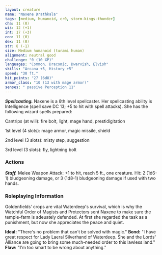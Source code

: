 ```yaml
---
layout: creature
name: "Naxene Drathkala"
tags: [medium, humanoid, cr0, storm-kings-thunder]
cha: 11 (0)
wis: 12 (+1)
int: 17 (+3)
con: 11 (0)
dex: 11 (0)
str: 8 (-1)
size: Medium humanoid (turami human)
alignment: neutral good
challenge: "0 (10 XP)"
languages: "Common, Draconic, Dwarvish, Elvish"
skills: "Arcana +5, History +5"
speed: "30 ft."
hit_points: "27 (6d8)"
armor_class: "10 (13 with mage armor)"
senses: " passive Perception 11"
---
```


***Spellcasting.*** Naxene is a 6th level spellcaster. Her spellcasting ability is Intelligence (spell save DC 13; +5 to hit with spell attacks). She has the following wizard spells prepared:

Cantrips (at will): fire bolt, light, mage hand, prestidigitation

1st level (4 slots): mage armor, magic missile, shield

2nd level (3 slots): misty step, suggestion

3rd level (3 slots): fly, lightning bolt

### Actions

***Staff.*** Melee Weapon Attack: +1 to hit, reach 5 ft., one creature. Hit: 2 (1d6-1) bludgeoning damage, or 3 (1d8-1) bludgeoning damage if used with two hands.

### Roleplaying Information

Goldenfields' crops are vital Waterdeep's survival, which is why the Watchful Order of Magists and Protectors sent Naxene to make sure the temple-farm is adeuately defended. At first she regarded the task as a punishment, but now she appreciates the peace and quiet.

**Ideal:** "There's no problem that can't be solved with magic."
**Bond:** "I have great respect for Lady Laeral Silverhand of Waterdeep. She and the Lords' Alliance are going to bring some much-needed order to this lawless land."
**Flaw:** "I'm too smart to be wrong about anything."
